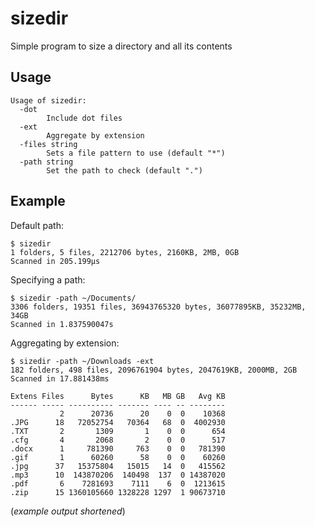 # sizedir
Simple program to size a directory and all its contents

## Usage

    Usage of sizedir:
      -dot
            Include dot files
      -ext
            Aggregate by extension
      -files string
            Sets a file pattern to use (default "*")
      -path string
            Set the path to check (default ".")

## Example

Default path:

    $ sizedir
    1 folders, 5 files, 2212706 bytes, 2160KB, 2MB, 0GB
    Scanned in 205.199µs

Specifying a path:

    $ sizedir -path ~/Documents/
    3306 folders, 19351 files, 36943765320 bytes, 36077895KB, 35232MB, 34GB
    Scanned in 1.837590047s

Aggregating by extension:

    $ sizedir -path ~/Downloads -ext
    182 folders, 498 files, 2096761904 bytes, 2047619KB, 2000MB, 2GB
    Scanned in 17.881438ms

    Extens Files      Bytes      KB   MB GB   Avg KB
    ------ ----- ---------- ------- ---- -- --------
               2      20736      20    0  0    10368
    .JPG      18   72052754   70364   68  0  4002930
    .TXT       2       1309       1    0  0      654
    .cfg       4       2068       2    0  0      517
    .docx      1     781390     763    0  0   781390
    .gif       1      60260      58    0  0    60260
    .jpg      37   15375804   15015   14  0   415562
    .mp3      10  143870206  140498  137  0 14387020
    .pdf       6    7281693    7111    6  0  1213615
    .zip      15 1360105660 1328228 1297  1 90673710

(_example output shortened_)
